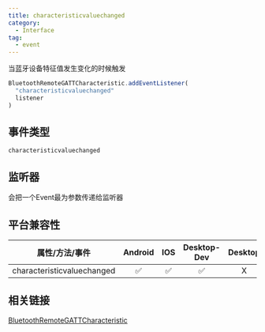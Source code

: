 ```yaml
---
title: characteristicvaluechanged
category:
  - Interface
tag:
  - event
---
```


当蓝牙设备特征值发生变化的时候触发

```js
BluetoothRemoteGATTCharacteristic.addEventListener(
  "characteristicvaluechanged"
  listener  
)
```


## 事件类型

  `characteristicvaluechanged`

## 监听器 

  会把一个Event最为参数传递给监听器

## 平台兼容性

| 属性/方法/事件                 | Android | IOS | Desktop-Dev | Desktop |
|:----------------------------:|:-------:|:---:|:-----------:|:-------:|
| characteristicvaluechanged   | ✅      | ✅   | ✅          | X      |


## 相关链接

[BluetoothRemoteGATTCharacteristic](./index.md)





